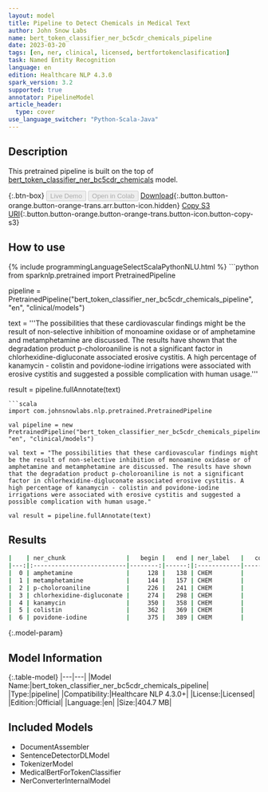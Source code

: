 ```yaml
---
layout: model
title: Pipeline to Detect Chemicals in Medical Text
author: John Snow Labs
name: bert_token_classifier_ner_bc5cdr_chemicals_pipeline
date: 2023-03-20
tags: [en, ner, clinical, licensed, bertfortokenclasification]
task: Named Entity Recognition
language: en
edition: Healthcare NLP 4.3.0
spark_version: 3.2
supported: true
annotator: PipelineModel
article_header:
  type: cover
use_language_switcher: "Python-Scala-Java"
---
```


## Description

This pretrained pipeline is built on the top of [bert_token_classifier_ner_bc5cdr_chemicals](https://nlp.johnsnowlabs.com/2022/07/25/bert_token_classifier_ner_bc5cdr_chemicals_en_3_0.html) model.

{:.btn-box}
<button class="button button-orange" disabled>Live Demo</button>
<button class="button button-orange" disabled>Open in Colab</button>
[Download](https://s3.amazonaws.com/auxdata.johnsnowlabs.com/clinical/models/bert_token_classifier_ner_bc5cdr_chemicals_pipeline_en_4.3.0_3.2_1679301940550.zip){:.button.button-orange.button-orange-trans.arr.button-icon.hidden}
[Copy S3 URI](s3://auxdata.johnsnowlabs.com/clinical/models/bert_token_classifier_ner_bc5cdr_chemicals_pipeline_en_4.3.0_3.2_1679301940550.zip){:.button.button-orange.button-orange-trans.button-icon.button-copy-s3}

## How to use



<div class="tabs-box" markdown="1">
{% include programmingLanguageSelectScalaPythonNLU.html %}
```python
from sparknlp.pretrained import PretrainedPipeline

pipeline = PretrainedPipeline("bert_token_classifier_ner_bc5cdr_chemicals_pipeline", "en", "clinical/models")

text = '''The possibilities that these cardiovascular findings might be the result of non-selective inhibition of monoamine oxidase or of amphetamine and metamphetamine are discussed. The results have shown that the degradation product p-choloroaniline is not a significant factor in chlorhexidine-digluconate associated erosive cystitis. A high percentage of kanamycin - colistin and povidone-iodine irrigations were associated with erosive cystitis and suggested a possible complication with human usage.'''

result = pipeline.fullAnnotate(text)
```
```scala
import com.johnsnowlabs.nlp.pretrained.PretrainedPipeline

val pipeline = new PretrainedPipeline("bert_token_classifier_ner_bc5cdr_chemicals_pipeline", "en", "clinical/models")

val text = "The possibilities that these cardiovascular findings might be the result of non-selective inhibition of monoamine oxidase or of amphetamine and metamphetamine are discussed. The results have shown that the degradation product p-choloroaniline is not a significant factor in chlorhexidine-digluconate associated erosive cystitis. A high percentage of kanamycin - colistin and povidone-iodine irrigations were associated with erosive cystitis and suggested a possible complication with human usage."

val result = pipeline.fullAnnotate(text)
```
</div>

## Results

```bash
|    | ner_chunk                 |   begin |   end | ner_label   |   confidence |
|---:|:--------------------------|--------:|------:|:------------|-------------:|
|  0 | amphetamine               |     128 |   138 | CHEM        |     0.999973 |
|  1 | metamphetamine            |     144 |   157 | CHEM        |     0.999972 |
|  2 | p-choloroaniline          |     226 |   241 | CHEM        |     0.588953 |
|  3 | chlorhexidine-digluconate |     274 |   298 | CHEM        |     0.999979 |
|  4 | kanamycin                 |     350 |   358 | CHEM        |     0.999978 |
|  5 | colistin                  |     362 |   369 | CHEM        |     0.999942 |
|  6 | povidone-iodine           |     375 |   389 | CHEM        |     0.999977 |
```

{:.model-param}
## Model Information

{:.table-model}
|---|---|
|Model Name:|bert_token_classifier_ner_bc5cdr_chemicals_pipeline|
|Type:|pipeline|
|Compatibility:|Healthcare NLP 4.3.0+|
|License:|Licensed|
|Edition:|Official|
|Language:|en|
|Size:|404.7 MB|

## Included Models

- DocumentAssembler
- SentenceDetectorDLModel
- TokenizerModel
- MedicalBertForTokenClassifier
- NerConverterInternalModel